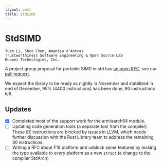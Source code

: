 ```yaml
---
layout: post
title: StdSIMD
---
```


# StdSIMD

```
Yuan Li, Shuo Chen, Amanieu d'Antras
Trustworthiness Software Engineering & Open Source Lab
Huawei Technologies, Inc.
```

A project group proposal for portable SIMD in std has [an open RFC](https://github.com/rust-lang/rust/issues/48556), 
see our [pull request](https://github.com/rust-lang/rust/pull/86546).

We expect the library to be ready as nightly in November and stabilized in end of December, 95% (4400 instructions)
has been done, 80 instructions left.


## Updates
- [x] Completed most of the support work for the arm/aarch64 module. 
- [ ] Updating code generation tools (a separate tool from the compiler).  These 80 instructions are blocked by issues in LLVM, which needs further discussion with the Rust Library team to address the remaining 80 instructions.
- [ ] Writing a RFC about F16 platform and unblock some features by making the type available to every platform as a new `struct` (a change to the compiler StdArch)
